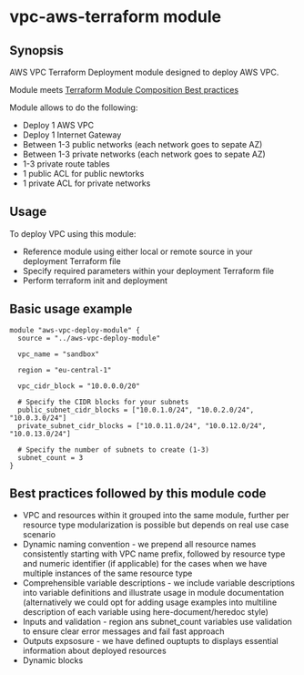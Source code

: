# vpc-aws-terraform module

## Synopsis

AWS VPC Terraform Deployment module designed to deploy AWS VPC.

Module meets [Terraform Module Composition Best practices](https://developer.hashicorp.com/terraform/language/modules/develop/composition)

Module allows to do the following:

- Deploy 1 AWS VPC
- Deploy 1 Internet Gateway
- Between 1-3 public networks (each network goes to sepate AZ)
- Between 1-3 private networks (each network goes to sepate AZ)
- 1-3 private route tables
- 1 public ACL for public newtorks
- 1 private ACL for private networks

## Usage

To deploy VPC using this module:

- Reference module using either local or remote source in your deployment Terraform file
- Specify required parameters within your deployment Terraform file
- Perform terraform init and deployment

## Basic usage example

```hcl
module "aws-vpc-deploy-module" {
  source = "../aws-vpc-deploy-module"

  vpc_name = "sandbox"

  region = "eu-central-1"

  vpc_cidr_block = "10.0.0.0/20"
  
  # Specify the CIDR blocks for your subnets
  public_subnet_cidr_blocks = ["10.0.1.0/24", "10.0.2.0/24", "10.0.3.0/24"]
  private_subnet_cidr_blocks = ["10.0.11.0/24", "10.0.12.0/24", "10.0.13.0/24"]
  
  # Specify the number of subnets to create (1-3)
  subnet_count = 3
}
```

## Best practices followed by this module code

- VPC and resources within it grouped into the same module, further per resource type modularization is possible but depends on real use case scenario
- Dynamic naming convention - we prepend all resource names consistently starting with VPC name prefix, followed by resource type and numeric identifier (if applicable) for the cases when we have multiple instances of the same resource type
- Comprehensible variable descriptions - we include variable descriptions into variable definitions and illustrate usage in module documentation (alternatively we could opt for adding usage examples into multiline description of each variable using here-document/heredoc style)
- Inputs and validation - region ans subnet_count variables use validation to ensure clear error messages and fail fast approach
- Outputs expsosure - we have defined ouptupts to displays essential information about deployed resources
- Dynamic blocks